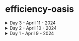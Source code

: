 # efficiency-oasis

<details>
   <summary>Day 3 - April 11 - 2024</summary>
   
   - 🧠 [Learning](https://vuejs.org/guide/built-ins/suspense.html#suspense) - Vue Suspense
   - 📰 [News](https://www.financialexpress.com/life/technology-apple-issues-alert-for-india-91-other-countries-against-pegasus-type-mercenary-spyware-iphone-users-advised-to-do-this-3453704/) - Apple issues alert for India, 91 other countries against Pegasus-type mercenary spyware — iPhone users advised to do this
   
</details>

<details>
   <summary>Day 2 - April 10 - 2024</summary>
   
   - 🧠 [Learning](https://medium.com/@kiran.writes/unraveling-the-quantum-enigma-a-journey-into-the-world-of-quantum-computing-1a6d8bd8b50d) - Quantum computing intro
   - 📰 [News](https://www.business-standard.com/world-news/this-chinese-cement-producer-s-market-value-crashed-99-15-minutes-124041000716_1.html) - This Chinese cement producer's market value crashed 99% in 15 minutes
   
</details>

<details>
   <summary>Day 1 - April 9 - 2024</summary>
   
   - 🧠 [Learning](https://docs.angularjs.org/api/ng/directive/ngSwitch) - ng switch learning

</details>
